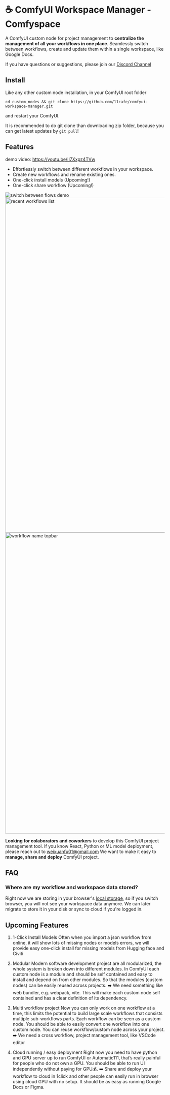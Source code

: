# ☕️ ComfyUI Workspace Manager - Comfyspace

A ComfyUI custom node for project management to **centralize the management of all your workflows in one place**. Seamlessly switch between workflows, create and update them within a single workspace, like Google Docs.

If you have questions or suggestions, please join our [Discord Channel](https://discord.gg/bN9E8MnMT5)

## Install

Like any other custom node installation, in your ComfyUI root folder

```
cd custom_nodes && git clone https://github.com/11cafe/comfyui-workspace-manager.git
```

and restart your ComfyUI.

It is recommended to do git clone than downloading zip folder, because you can get latest updates by `git pull`!

## Features

demo video: https://youtu.be/II7Xxpz4TVw

- Effortlessly switch between different workflows in your workspace.
- Create new workflows and rename existing ones.
- One-click install models (Upcoming!)
- One-click share workflow (Upcoming!)

![switch between flows demo](https://github.com/11cafe/comfyui-workspace-manager/assets/18367033/ad3495ee-b4c5-4747-a149-0ba69c2f1630)
<img width="1053" alt="recent workflows list" src="https://github.com/11cafe/comfyui-workspace-manager/assets/18367033/52355940-b7ac-41b2-843e-5c7bd19438d8">
<img width="948" alt="workflow name topbar" src="https://github.com/11cafe/comfyui-workspace-manager/assets/18367033/9aaf4d76-a44e-45f2-ab24-9ef5cf36d4a9">

**Looking for colaborators and coworkers** to develop this ComfyUI project management tool. If you know React, Python or ML model deployment, please reach out to weixuanfu01@gmail.com We want to make it easy to **manage, share and deploy** ComfyUI project.

## FAQ

### Where are my workflow and workspace data stored?

Right now we are storing in your browser's [local storage](https://developer.mozilla.org/en-US/docs/Web/API/Window/localStorage), so if you switch browser, you will not see your workspace data anymore. We can later migrate to store it in your disk or sync to cloud if you're logged in.

## Upcoming Features

1. 1-Click Install Models
   Often when you import a json workflow from online, it will show lots of missing nodes or models errors, we will provide easy one-click install for missing models from Hugging face and Civiti

2. Modular
   Modern software development project are all modularized, the whole system is broken down into different modules. In ComfyUI each custom node is a module and should be self contained and easy to install and depend on from other modules. So that the modules (custom nodes) can be easily reused across projects.
   ➡️ We need something like web bundler, e.g. webpack, vite. This will make each custom node self contained and has a clear definition of its dependency.

3. Multi workflow project
   Now you can only work on one workflow at a time, this limits the potential to build large scale workflows that consists multiple sub-workflows parts. Each workflow can be seen as a custom node. You should be able to easily convert one workflow into one custom node. You can reuse workflow/custom node across your project.
   ➡️ We need a cross workflow, project management tool, like VSCode editor

4. Cloud running / easy deployment
   Right now you need to have python and GPU server up to run ComfyUI or Automatic111, that’s really painful for people who do not own a GPU. You should be able to run UI independently without paying for GPU💰.
   ➡️ Share and deploy your workflow to cloud in 1click and other people can easily run in browser using cloud GPU with no setup. It should be as easy as running Google Docs or Figma.
